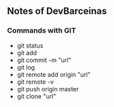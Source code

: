 ## Notes of DevBarceinas

### Commands with GIT
- git status
- git add
- git commit -m "url"
- git log
- git remote add origin "url" 
- git remote -v
- git push origin master
- git clone "url"